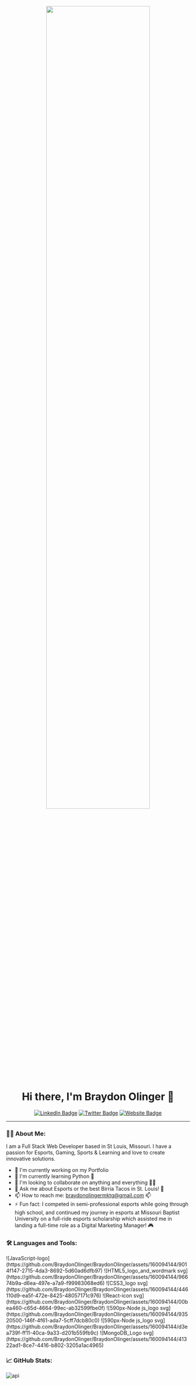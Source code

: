 <div align="center">
<img src="https://media.giphy.com/media/v1.Y2lkPTc5MGI3NjExZGVtemIwNXN2cTVhZjFsYmU3c3dvZHR5Ym1samZxZXU5bWt5bTU5bCZlcD12MV9pbnRlcm5hbF9naWZfYnlfaWQmY3Q9Zw/V7cjRV6CmbWISvj1CO/giphy.gif" width="75%" height="auto" />
</div>

<h1 align="center">Hi there, I'm Braydon Olinger 👋</h1>

<p align="center">
  <a href="[https://www.linkedin.com/in/BraydonOlinger/](https://www.linkedin.com/in/braydon-olinger-191775171/)"><img src="https://img.shields.io/badge/LinkedIn-blue?style=flat-square&logo=linkedin" alt="LinkedIn Badge"/></a>
  <a href="https://twitter.com/Olinbear"><img src="https://img.shields.io/badge/Twitter-blue?style=flat-square&logo=twitter" alt="Twitter Badge"/></a>
  <a href="https://braydon-olinger.my.canva.site.com"><img src="https://img.shields.io/badge/Website-green?style=flat-square" alt="Website Badge"/></a>
</p>

---

### 👨‍💻 About Me:
I am a Full Stack Web Developer based in St Louis, Missouri. I have a passion for Esports, Gaming, Sports & Learning and love to create innovative solutions.

- 🔭 I'm currently working on my Portfolio
- 🌱 I'm currently learning Python 🐍
- 👯 I'm looking to collaborate on anything and everything 🏢💪
- 💬 Ask me about Esports or the best Birria Tacos in St. Louis! 🌮
- 📫 How to reach me: braydonolingermktg@gmail.com 📫
- ⚡ Fun fact: I competed in semi-professional esports while going through high school, and continued my journey in esports at Missouri Baptist University on a full-ride esports scholarship which assisted me in landing a full-time role as a Digital Marketing Manager! 🎮

### 🛠️ Languages and Tools:

<div class=languages width="35%" height="auto">
![JavaScript-logo](https://github.com/BraydonOlinger/BraydonOlinger/assets/160094144/9014f147-2715-4da3-8692-5d60ad6dfb97)
![HTML5_logo_and_wordmark svg](https://github.com/BraydonOlinger/BraydonOlinger/assets/160094144/96674b9a-d6ea-497e-a7a9-f99983068ed6)
![CSS3_logo svg](https://github.com/BraydonOlinger/BraydonOlinger/assets/160094144/446110d9-ea5f-472e-8425-48057171c976)
![React-icon svg](https://github.com/BraydonOlinger/BraydonOlinger/assets/160094144/00bea460-c65d-4664-99ec-ab32599fbe0f)
![590px-Node js_logo svg](https://github.com/BraydonOlinger/BraydonOlinger/assets/160094144/93520500-146f-4f61-ada7-5cff7dcb80c0)
![590px-Node js_logo svg](https://github.com/BraydonOlinger/BraydonOlinger/assets/160094144/d3ea739f-ff11-40ca-9a33-d201b559fb9c)
![MongoDB_Logo svg](https://github.com/BraydonOlinger/BraydonOlinger/assets/160094144/41322ad1-8ce7-4416-b802-3205a1ac4965)
</div>

### 📈 GitHub Stats:

![api](https://github.com/BraydonOlinger/BraydonOlinger/assets/160094144/37c57e55-a1af-4204-9d9b-109feedcf0f5)
